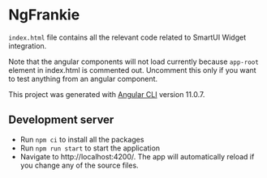 # NgFrankie

`index.html` file contains all the relevant code related to SmartUI Widget integration.

Note that the angular components will not load currently because `app-root` element in index.html is commented out. Uncomment this only if you want to test anything from an angular component.

This project was generated with [Angular CLI](https://github.com/angular/angular-cli) version 11.0.7.

## Development server

- Run `npm ci` to install all the packages
- Run `npm run start` to start the application
- Navigate to http://localhost:4200/. The app will automatically reload if you change any of the source files.